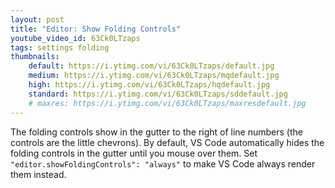 ```yaml
---
layout: post
title: "Editor: Show Folding Controls"
youtube_video_id: 63Ck0LTzaps
tags: settings folding
thumbnails:
    default: https://i.ytimg.com/vi/63Ck0LTzaps/default.jpg
    medium: https://i.ytimg.com/vi/63Ck0LTzaps/mqdefault.jpg
    high: https://i.ytimg.com/vi/63Ck0LTzaps/hqdefault.jpg
    standard: https://i.ytimg.com/vi/63Ck0LTzaps/sddefault.jpg
    # maxres: https://i.ytimg.com/vi/63Ck0LTzaps/maxresdefault.jpg
---
```


The folding controls show in the gutter to the right of line numbers (the controls are the little chevrons). By default, VS Code automatically hides the folding controls in the gutter until you mouse over them. Set `"editor.showFoldingControls": "always"` to make VS Code always render them instead.